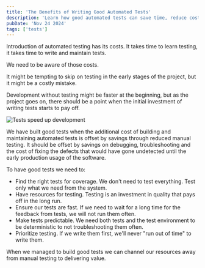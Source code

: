 ```yaml
---
title: 'The Benefits of Writing Good Automated Tests'
description: 'Learn how good automated tests can save time, reduce costs, and improve software quality.'
pubDate: 'Nov 24 2024'
tags: ['tests']
---
```


Introduction of automated testing has its costs. It takes time to learn testing, it takes time to write and maintain tests.

We need to be aware of those costs.

It might be tempting to skip on testing in the early stages of the project, but it might be a costly mistake.

Development without testing might be faster at the beginning, but as the project goes on, there should be a point when the initial investment of writing tests starts to pay off.

![Tests speed up development](/blog/what-happens-if-we-write-good-tests/cost-testing_good.svg)

We have built good tests when the additional cost of building and maintaining automated tests is offset by savings through reduced manual testing. It should be offset by savings on debugging, troubleshooting and the cost of fixing the defects that would have gone undetected until the early production usage of the software.

To have good tests we need to:
- Find the right tests for coverage. We don't need to test everything. Test only what we need from the system.
- Have resources for testing. Testing is an investment in quality that pays off in the long run.
- Ensure our tests are fast. If we need to wait for a long time for the feedback from tests, we will not run them often.
- Make tests predictable. We need both tests and the test environment to be deterministic to not troubleshooting them often.
- Prioritize testing. If we write them first, we'll never "run out of time" to write them.

When we managed to build good tests we can channel our resources away from manual testing to delivering value.
